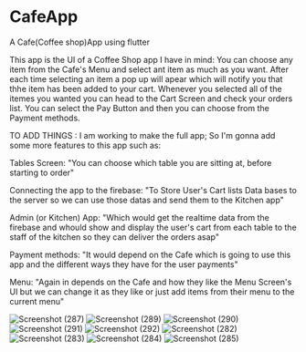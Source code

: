 # CafeApp
A Cafe(Coffee shop)App using flutter

This app is the UI of a Coffee Shop app I have in mind:
You can choose any item from the Cafe's Menu and select ant item as much as you want.
After each time selecting an item a pop up will apear which will notify you that thhe item has been added to your cart.
Whenever you selected all of the itemes you wanted  you can head to the Cart Screen and check your orders list.
You can select the Pay Button and then you can choose from the Payment methods.



TO ADD THINGS :
I am working to make the full app; So I'm gonna add some more features to this app such as:

Tables Screen:
"You can choose which table you are sitting at, before starting to order"

Connecting the app to the firebase:
"To Store User's Cart lists Data bases to the server so we can use those datas and send them to the Kitchen app"

Admin (or Kitchen) App:
"Which would get the realtime data from the firebase and whould show and display the user's cart from each table to the staff of the kitchen
so they can deliver the orders asap"

Payment methods:
"It would depend on the Cafe which is going to use this app and the different ways they have for the user payments"

Menu:
"Again in depends on the Cafe and how they like the Menu Screen's UI but we can change it as they like or just add items from their menu
to the current menu"

![Screenshot (287)](https://github.com/SiavashAbbasifar/CafeApp/assets/76787697/2bca297a-f48b-4697-aaad-14b92203b97f)
![Screenshot (289)](https://github.com/SiavashAbbasifar/CafeApp/assets/76787697/4a7a21cd-bf2e-412a-b35b-bf460bd3cb39)
![Screenshot (290)](https://github.com/SiavashAbbasifar/CafeApp/assets/76787697/83667686-f003-484c-a185-90318d5a3da2)
![Screenshot (291)](https://github.com/SiavashAbbasifar/CafeApp/assets/76787697/f456c294-959d-4146-bb12-3457b14e767b)
![Screenshot (292)](https://github.com/SiavashAbbasifar/CafeApp/assets/76787697/74096703-d29c-4a9d-b5ab-c78e7c573350)
![Screenshot (282)](https://github.com/SiavashAbbasifar/CafeApp/assets/76787697/aeaa9e92-0a74-474a-af39-292fdf890c3d)
![Screenshot (283)](https://github.com/SiavashAbbasifar/CafeApp/assets/76787697/86cf6e8f-1e32-4759-a04c-3901ba1b2e6b)
![Screenshot (284)](https://github.com/SiavashAbbasifar/CafeApp/assets/76787697/d343b426-d044-47d9-9f1e-6b9cc5e28f6f)
![Screenshot (285)](https://github.com/SiavashAbbasifar/CafeApp/assets/76787697/0bb1f7a0-997f-4aa8-9a84-f8b11f2425f2)





